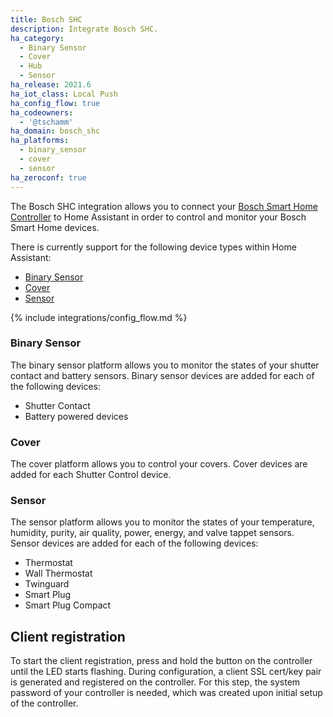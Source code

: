 ```yaml
---
title: Bosch SHC
description: Integrate Bosch SHC.
ha_category:
  - Binary Sensor
  - Cover
  - Hub
  - Sensor
ha_release: 2021.6
ha_iot_class: Local Push
ha_config_flow: true
ha_codeowners:
  - '@tschamm'
ha_domain: bosch_shc
ha_platforms:
  - binary_sensor
  - cover
  - sensor
ha_zeroconf: true
---
```


The Bosch SHC integration allows you to connect your [Bosch Smart Home Controller](https://www.bosch-smarthome.com) to Home Assistant in order to control and monitor your Bosch Smart Home devices.

There is currently support for the following device types within Home Assistant:

- [Binary Sensor](#binary-sensor)
- [Cover](#cover)
- [Sensor](#sensor)

{% include integrations/config_flow.md %}

### Binary Sensor

The binary sensor platform allows you to monitor the states of your shutter contact and battery sensors. Binary sensor devices are added for each of the following devices:

- Shutter Contact
- Battery powered devices

### Cover

The cover platform allows you to control your covers. Cover devices are added for each Shutter Control device.

### Sensor

The sensor platform allows you to monitor the states of your temperature, humidity, purity, air quality, power, energy, and valve tappet sensors. Sensor devices are added for each of the following devices:

- Thermostat
- Wall Thermostat
- Twinguard
- Smart Plug
- Smart Plug Compact

## Client registration

To start the client registration, press and hold the button on the controller until the LED starts flashing. During configuration, a client SSL cert/key pair is generated and registered on the controller. For this step, the system password of your controller is needed, which was created upon initial setup of the controller.
